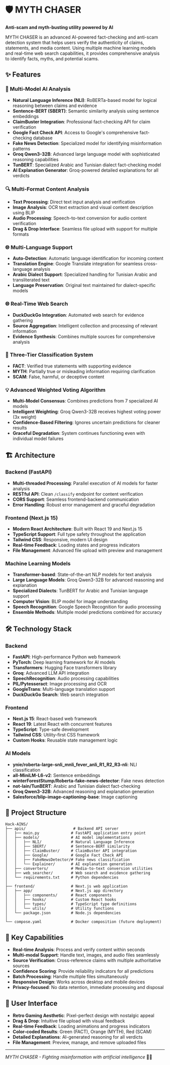 # 🛡️ MYTH CHASER

**Anti-scam and myth-busting utility powered by AI**

MYTH CHASER is an advanced AI-powered fact-checking and anti-scam detection system that helps users verify the authenticity of claims, statements, and media content. Using multiple machine learning models and real-time web search capabilities, it provides comprehensive analysis to identify facts, myths, and potential scams.

## ✨ Features

### 🤖 Multi-Model AI Analysis
- **Natural Language Inference (NLI)**: RoBERTa-based model for logical reasoning between claims and evidence
- **Sentence-BERT (SBERT)**: Semantic similarity analysis using sentence embeddings
- **ClaimBuster Integration**: Professional fact-checking API for claim verification
- **Google Fact Check API**: Access to Google's comprehensive fact-checking database
- **Fake News Detection**: Specialized model for identifying misinformation patterns
- **Groq Qwen3-32B**: Advanced large language model with sophisticated reasoning capabilities
- **TunBERT**: Specialized Arabic and Tunisian dialect fact-checking model
- **AI Explanation Generator**: Groq-powered detailed explanations for all verdicts

### 🔍 Multi-Format Content Analysis
- **Text Processing**: Direct text input analysis and verification
- **Image Analysis**: OCR text extraction and visual content description using BLIP
- **Audio Processing**: Speech-to-text conversion for audio content verification
- **Drag & Drop Interface**: Seamless file upload with support for multiple formats

### 🌐 Multi-Language Support
- **Auto-Detection**: Automatic language identification for incoming content
- **Translation Engine**: Google Translate integration for seamless cross-language analysis
- **Arabic Dialect Support**: Specialized handling for Tunisian Arabic and transliterated text
- **Language Preservation**: Original text maintained for dialect-specific models

### 🌐 Real-Time Web Search
- **DuckDuckGo Integration**: Automated web search for evidence gathering
- **Source Aggregation**: Intelligent collection and processing of relevant information
- **Evidence Synthesis**: Combines multiple sources for comprehensive analysis

### 🎯 Three-Tier Classification System
- **FACT**: Verified true statements with supporting evidence
- **MYTH**: Partially true or misleading information requiring clarification
- **SCAM**: False, harmful, or deceptive content

### 💡 Advanced Weighted Voting Algorithm
- **Multi-Model Consensus**: Combines predictions from 7 specialized AI models
- **Intelligent Weighting**: Groq Qwen3-32B receives highest voting power (3x weight)
- **Confidence-Based Filtering**: Ignores uncertain predictions for cleaner results
- **Graceful Degradation**: System continues functioning even with individual model failures

## 🏗️ Architecture

### Backend (FastAPI)
- **Multi-threaded Processing**: Parallel execution of AI models for faster analysis
- **RESTful API**: Clean `/classify` endpoint for content verification
- **CORS Support**: Seamless frontend-backend communication
- **Error Handling**: Robust error management and graceful degradation

### Frontend (Next.js 15)
- **Modern React Architecture**: Built with React 19 and Next.js 15
- **TypeScript Support**: Full type safety throughout the application
- **Tailwind CSS**: Responsive, modern UI design
- **Real-time Feedback**: Loading states and progress indicators
- **File Management**: Advanced file upload with preview and management

### Machine Learning Models
- **Transformer-based**: State-of-the-art NLP models for text analysis
- **Large Language Models**: Groq Qwen3-32B for advanced reasoning and explanation
- **Specialized Dialects**: TunBERT for Arabic and Tunisian language support
- **Computer Vision**: BLIP model for image understanding
- **Speech Recognition**: Google Speech Recognition for audio processing
- **Ensemble Methods**: Multiple model predictions combined for accuracy

## 🛠️ Technology Stack

### Backend
- **FastAPI**: High-performance Python web framework
- **PyTorch**: Deep learning framework for AI models
- **Transformers**: Hugging Face transformers library
- **Groq**: Advanced LLM API integration
- **SpeechRecognition**: Audio processing capabilities
- **PIL/Pytesseract**: Image processing and OCR
- **GoogleTrans**: Multi-language translation support
- **DuckDuckGo Search**: Web search integration

### Frontend
- **Next.js 15**: React-based web framework
- **React 19**: Latest React with concurrent features
- **TypeScript**: Type-safe development
- **Tailwind CSS**: Utility-first CSS framework
- **Custom Hooks**: Reusable state management logic

### AI Models
- **ynie/roberta-large-snli_mnli_fever_anli_R1_R2_R3-nli**: NLI classification
- **all-MiniLM-L6-v2**: Sentence embeddings
- **winterForestStump/Roberta-fake-news-detector**: Fake news detection
- **not-lain/TunBERT**: Arabic and Tunisian dialect fact-checking
- **Groq Qwen3-32B**: Advanced reasoning and explanation generation
- **Salesforce/blip-image-captioning-base**: Image captioning

## 📁 Project Structure

```
Hack-AINS/
├── apis/                     # Backend API server
│   ├── main.py              # FastAPI application entry point
│   ├── models/              # AI model implementations
│   │   ├── NLI/             # Natural Language Inference
│   │   ├── SBERT/           # Sentence-BERT similarity
│   │   ├── ClaimBuster/     # ClaimBuster API integration
│   │   ├── Google/          # Google Fact Check API
│   │   ├── FakeNewsDetector/# Fake news classification
│   │   └── Explainer/       # AI explanation generation
│   ├── converters/          # Media-to-text conversion utilities
│   ├── web_searcher/        # Web search and evidence gathering
│   └── requirements.txt     # Python dependencies
│
├── frontend/                # Next.js web application
│   ├── app/                 # Next.js app directory
│   │   ├── components/      # React components
│   │   ├── hooks/           # Custom React hooks
│   │   ├── types/           # TypeScript type definitions
│   │   └── utils/           # Utility functions
│   └── package.json         # Node.js dependencies
│
└── compose.yaml             # Docker composition (future deployment)
```

## 🚀 Key Capabilities

- **Real-time Analysis**: Process and verify content within seconds
- **Multi-modal Support**: Handle text, images, and audio files seamlessly  
- **Source Verification**: Cross-reference claims with multiple authoritative sources
- **Confidence Scoring**: Provide reliability indicators for all predictions
- **Batch Processing**: Handle multiple files simultaneously
- **Responsive Design**: Works across desktop and mobile devices
- **Privacy-focused**: No data retention, immediate processing and disposal

## 🎨 User Interface

- **Retro Gaming Aesthetic**: Pixel-perfect design with nostalgic appeal
- **Drag & Drop**: Intuitive file upload with visual feedback
- **Real-time Feedback**: Loading animations and progress indicators
- **Color-coded Results**: Green (FACT), Orange (MYTH), Red (SCAM)
- **Detailed Explanations**: AI-generated reasoning for all verdicts
- **File Management**: Preview, manage, and remove uploaded files

---

*MYTH CHASER - Fighting misinformation with artificial intelligence* 🤖✨